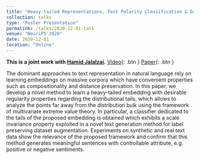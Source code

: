 ```yaml
---
title: "Heavy-tailed Representations, Text Polarity Classification & Data Augmentation"
collection: talks
type: "Poster Presentation"
permalink: /talks/2020-12-01-talk
venue: "NeuriPS 2020"
date: 2020-12-01
location: "Online"
---
```

<b>This is a joint work with [Hamid Jalalzai](http://hamid.jalalzai.fr/).</b> [Video](https://videos.neurips.cc/search/Heavy%20Tailed/video/slideslive-38936389){: .btn } [Paper](https://proceedings.neurips.cc/paper/2020/hash/2cfa3753d6a524711acb5fce38eeca1a-Abstract.html){: .btn }
<p>The dominant approaches to text representation in natural language rely on learning embeddings on massive corpora which have convenient properties such as compositionality and distance preservation. In this paper, we develop a novel method to learn a heavy-tailed embedding with desirable regularity properties regarding the distributional tails, which allows to analyze the points far away from the distribution bulk using the framework of multivariate extreme value theory. In particular, a classifier dedicated to the tails of the proposed embedding is obtained which exhibits a scale invariance property exploited in a novel text generation method for label preserving dataset augmentation. Experiments on synthetic and real text data show the relevance of the proposed framework and confirm that this method generates meaningful sentences with controllable attribute, e.g. positive or negative sentiments.</p>
